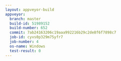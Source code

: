 ```yaml
---
layout: appveyor-build
appveyor:
  branch: master
  build-id: 51989152
  build-number: 652
  commit: 7ab24163206c19aaa992216b29c2de8f6f7898c7
  job-id: cyvs0p329m75yfr7
  job-number: 4
  os-name: Windows
  test-result: 0
---
```


